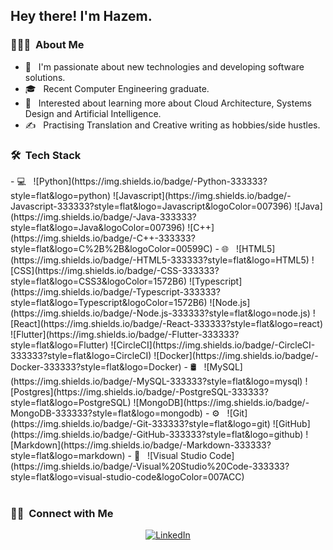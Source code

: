 <h2> Hey there! I'm Hazem.</h2>

<h3> 👨🏻‍💻 &nbsp;About Me </h3>

- 🤔 &nbsp; I'm passionate about new technologies and developing software solutions.
- 🎓 &nbsp; Recent Computer Engineering graduate.
- 🌱 &nbsp; Interested about learning more about Cloud Architecture, Systems Design and Artificial Intelligence.
- ✍️ &nbsp; Practising Translation and Creative writing as hobbies/side hustles.

<h3> 🛠 &nbsp;Tech Stack</h3>
- 💻 &nbsp;
  ![Python](https://img.shields.io/badge/-Python-333333?style=flat&logo=python)
  ![Javascript](https://img.shields.io/badge/-Javascript-333333?style=flat&logo=Javascript&logoColor=007396)
  ![Java](https://img.shields.io/badge/-Java-333333?style=flat&logo=Java&logoColor=007396)
  ![C++](https://img.shields.io/badge/-C++-333333?style=flat&logo=C%2B%2B&logoColor=00599C)
- 🌐 &nbsp;
  ![HTML5](https://img.shields.io/badge/-HTML5-333333?style=flat&logo=HTML5)
  ![CSS](https://img.shields.io/badge/-CSS-333333?style=flat&logo=CSS3&logoColor=1572B6)
  ![Typescript](https://img.shields.io/badge/-Typescript-333333?style=flat&logo=Typescript&logoColor=1572B6)
  ![Node.js](https://img.shields.io/badge/-Node.js-333333?style=flat&logo=node.js)
  ![React](https://img.shields.io/badge/-React-333333?style=flat&logo=react)
  ![Flutter](https://img.shields.io/badge/-Flutter-333333?style=flat&logo=Flutter)
  ![CircleCI](https://img.shields.io/badge/-CircleCI-333333?style=flat&logo=CircleCI)
  ![Docker](https://img.shields.io/badge/-Docker-333333?style=flat&logo=Docker)
- 🛢 &nbsp;
  ![MySQL](https://img.shields.io/badge/-MySQL-333333?style=flat&logo=mysql)
  ![Postgres](https://img.shields.io/badge/-PostgreSQL-333333?style=flat&logo=PostgreSQL)
  ![MongoDB](https://img.shields.io/badge/-MongoDB-333333?style=flat&logo=mongodb)
- ⚙️ &nbsp;
  ![Git](https://img.shields.io/badge/-Git-333333?style=flat&logo=git)
  ![GitHub](https://img.shields.io/badge/-GitHub-333333?style=flat&logo=github)
  ![Markdown](https://img.shields.io/badge/-Markdown-333333?style=flat&logo=markdown)
- 🔧 &nbsp;
  ![Visual Studio Code](https://img.shields.io/badge/-Visual%20Studio%20Code-333333?style=flat&logo=visual-studio-code&logoColor=007ACC)
<br/>
<br />
<h3> 🤝🏻 &nbsp;Connect with Me </h3>

<p align="center">
<a href="https://www.linkedin.com/in/hazem-muhammad-zaki-423434159/"><img alt="LinkedIn" src="https://img.shields.io/badge/LinkedIn-Hazem%20Mousa-blue?style=flat-square&logo=linkedin"></a>
</p>
